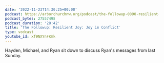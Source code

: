 ```yaml
---
date: '2022-11-23T14:30:25+00:00'
podcast: https://arborchurchnw.org/podcast/the-followup-0090-resilient-joy-joy-in-conflict.mp3
podcast_bytes: 27557498
podcast_duration: '28:42'
title: 'The Followup: Resilient Joy: Joy in Conflict'
type: vodcast
youtube_id: xf9NXYnFKmk
---
```


Hayden, Michael, and Ryan sit down to discuss Ryan's messages from last Sunday.